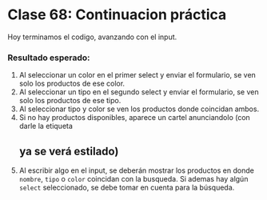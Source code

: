 # Clase 68: Continuacion práctica

Hoy terminamos el codigo, avanzando con el input. 

### Resultado esperado:

1. Al seleccionar un color en el primer select y enviar el formulario, se ven solo los productos de ese color. 
2. Al seleccionar un tipo en el segundo select y enviar el formulario, se ven solo los productos de ese tipo. 
3. Al seleccionar tipo y color se ven los productos donde coincidan ambos. 
4. Si no hay productos disponibles, aparece un cartel anunciandolo (con darle la etiqueta <h2> ya se verá estilado)
5. Al escribir algo en el input, se deberán mostrar los productos en donde `nombre`, `tipo` o `color` coincidan con la busqueda. Si ademas hay algún `select` seleccionado, se debe tomar en cuenta para la búsqueda. 

